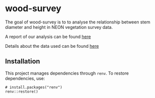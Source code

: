 
# wood-survey

<!-- badges: start -->
<!-- badges: end -->

The goal of wood-survey is to to analyse the relationship between stem diameter and height in NEON vegetation survey data.

A report of our analysis can be found [here](report.html)

Details about the data used can be found [here](data/index.html)

## Installation

This project manages dependencies through `renv`. To restore dependencies, use:

```{r}
# install.packages("renv")
renv::restore()
```
